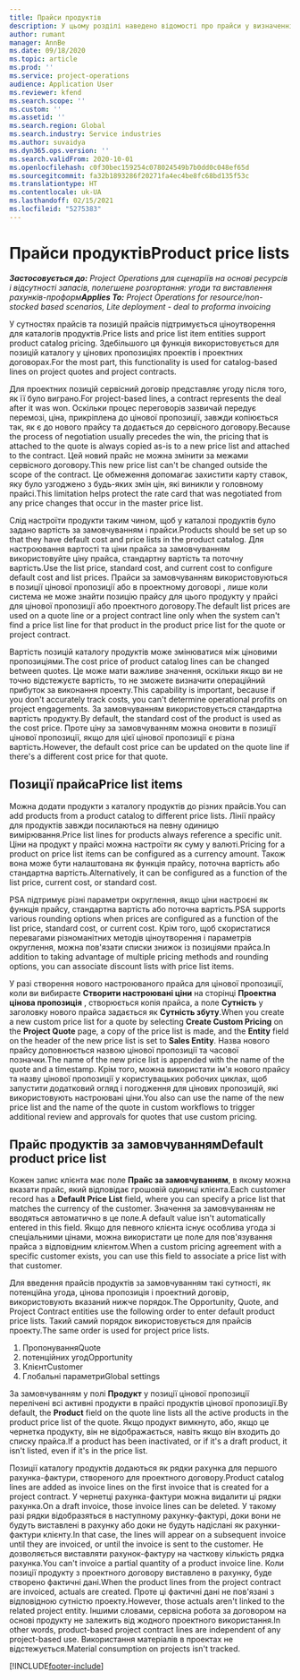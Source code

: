 ```yaml
---
title: Прайси продуктів
description: У цьому розділі наведено відомості про прайси у визначенні цін у каталозі, що використовуються для проектних цінових пропозицій і сервісних договорів.
author: rumant
manager: AnnBe
ms.date: 09/18/2020
ms.topic: article
ms.prod: ''
ms.service: project-operations
audience: Application User
ms.reviewer: kfend
ms.search.scope: ''
ms.custom: ''
ms.assetid: ''
ms.search.region: Global
ms.search.industry: Service industries
ms.author: suvaidya
ms.dyn365.ops.version: ''
ms.search.validFrom: 2020-10-01
ms.openlocfilehash: c0f30bec159254c078024549b7b0dd0c048ef65d
ms.sourcegitcommit: fa32b1893286f20271fa4ec4be8fc68bd135f53c
ms.translationtype: HT
ms.contentlocale: uk-UA
ms.lasthandoff: 02/15/2021
ms.locfileid: "5275383"
---
```

# <a name="product-price-lists"></a><span data-ttu-id="94958-103">Прайси продуктів</span><span class="sxs-lookup"><span data-stu-id="94958-103">Product price lists</span></span>

<span data-ttu-id="94958-104">_**Застосовується до:** Project Operations для сценаріїв на основі ресурсів і відсутності запасів, полегшене розгортання: угоди та виставлення рахунків-проформ_</span><span class="sxs-lookup"><span data-stu-id="94958-104">_**Applies To:** Project Operations for resource/non-stocked based scenarios, Lite deployment - deal to proforma invoicing_</span></span>

<span data-ttu-id="94958-105">У сутностях прайсів та позицій прайсів підтримується ціноутворення для каталогів продуктів.</span><span class="sxs-lookup"><span data-stu-id="94958-105">Price lists and price list item entities support product catalog pricing.</span></span> <span data-ttu-id="94958-106">Здебільшого ця функція використовується для позицій каталогу у цінових пропозиціях проектів і проектних договорах.</span><span class="sxs-lookup"><span data-stu-id="94958-106">For the most part, this functionality is used for catalog-based lines on project quotes and project contracts.</span></span>

<span data-ttu-id="94958-107">Для проектних позицій сервісний договір представляє угоду після того, як її було виграно.</span><span class="sxs-lookup"><span data-stu-id="94958-107">For project-based lines, a contract represents the deal after it was won.</span></span> <span data-ttu-id="94958-108">Оскільки процес переговорів зазвичай передує перемозі, ціна, прикріплена до цінової пропозиції, завжди копіюється так, як є до нового прайсу та додається до сервісного договору.</span><span class="sxs-lookup"><span data-stu-id="94958-108">Because the process of negotiation usually precedes the win, the pricing that is attached to the quote is always copied as-is to a new price list and attached to the contract.</span></span> <span data-ttu-id="94958-109">Цей новий прайс не можна змінити за межами сервісного договору.</span><span class="sxs-lookup"><span data-stu-id="94958-109">This new price list can't be changed outside the scope of the contract.</span></span> <span data-ttu-id="94958-110">Це обмеження допомагає захистити карту ставок, яку було узгоджено з будь-яких змін цін, які виникли у головному прайсі.</span><span class="sxs-lookup"><span data-stu-id="94958-110">This limitation helps protect the rate card that was negotiated from any price changes that occur in the master price list.</span></span>

<span data-ttu-id="94958-111">Слід настроїти продукти таким чином, щоб у каталозі продуктів було задано вартість за замовчуванням і прайси.</span><span class="sxs-lookup"><span data-stu-id="94958-111">Products should be set up so that they have default cost and price lists in the product catalog.</span></span> <span data-ttu-id="94958-112">Для настроювання вартості та ціни прайса за замовчуванням використовуйте ціну прайса, стандартну вартість та поточну вартість.</span><span class="sxs-lookup"><span data-stu-id="94958-112">Use the list price, standard cost, and current cost to configure default cost and list prices.</span></span> <span data-ttu-id="94958-113">Прайси за замовчуванням використовуються в позиції цінової пропозиції або в проектному договорі , лише коли система не може знайти позицію прайсу для цього продукту у прайсі для цінової пропозиції або проектного договору.</span><span class="sxs-lookup"><span data-stu-id="94958-113">The default list prices are used on a quote line or a project contract line only when the system can't find a price list line for that product in the product price list for the quote or project contract.</span></span>

<span data-ttu-id="94958-114">Вартість позицій каталогу продуктів може змінюватися між ціновими пропозиціями.</span><span class="sxs-lookup"><span data-stu-id="94958-114">The cost price of product catalog lines can be changed between quotes.</span></span> <span data-ttu-id="94958-115">Це може мати важливе значення, оскільки якщо ви не точно відстежуєте вартість, то не зможете визначити операційний прибуток за виконання проекту.</span><span class="sxs-lookup"><span data-stu-id="94958-115">This capability is important, because if you don't accurately track costs, you can't determine operational profits on project engagements.</span></span> <span data-ttu-id="94958-116">За замовчуванням використовується стандартна вартість продукту.</span><span class="sxs-lookup"><span data-stu-id="94958-116">By default, the standard cost of the product is used as the cost price.</span></span> <span data-ttu-id="94958-117">Проте ціну за замовчуванням можна оновити в позиції цінової пропозиції, якщо для цієї цінової пропозиції є різна вартість.</span><span class="sxs-lookup"><span data-stu-id="94958-117">However, the default cost price can be updated on the quote line if there's a different cost price for that quote.</span></span>

## <a name="price-list-items"></a><span data-ttu-id="94958-118">Позиції прайса</span><span class="sxs-lookup"><span data-stu-id="94958-118">Price list items</span></span>

<span data-ttu-id="94958-119">Можна додати продукти з каталогу продуктів до різних прайсів.</span><span class="sxs-lookup"><span data-stu-id="94958-119">You can add products from a product catalog to different price lists.</span></span> <span data-ttu-id="94958-120">Лінії прайсу для продуктів завжди посилаються на певну одиницю вимірювання.</span><span class="sxs-lookup"><span data-stu-id="94958-120">Price list lines for products always reference a specific unit.</span></span> <span data-ttu-id="94958-121">Ціни на продукт у прайсі можна настроїти як суму у валюті.</span><span class="sxs-lookup"><span data-stu-id="94958-121">Pricing for a product on price list items can be configured as a currency amount.</span></span> <span data-ttu-id="94958-122">Також вона може бути налаштована як функція прайсу, поточна вартість або стандартна вартість.</span><span class="sxs-lookup"><span data-stu-id="94958-122">Alternatively, it can be configured as a function of the list price, current cost, or standard cost.</span></span>

<span data-ttu-id="94958-123">PSA підтримує різні параметри округлення, якщо ціни настроєні як функція прайсу, стандартна вартість або поточна вартість.</span><span class="sxs-lookup"><span data-stu-id="94958-123">PSA supports various rounding options when prices are configured as a function of the list price, standard cost, or current cost.</span></span> <span data-ttu-id="94958-124">Крім того, щоб скористатися перевагами різноманітних методів ціноутворення і параметрів округлення, можна пов'язати списки знижок із позиціями прайса.</span><span class="sxs-lookup"><span data-stu-id="94958-124">In addition to taking advantage of multiple pricing methods and rounding options, you can associate discount lists with price list items.</span></span> 

<span data-ttu-id="94958-125">У разі створення нового настроюваного прайса для цінової пропозиції, коли ви вибираєте **Створити настроювані ціни** на сторінці **Проектна цінова пропозиція** , створюється копія прайса, а поле **Сутність** у заголовку нового прайса задається як **Сутність збуту**.</span><span class="sxs-lookup"><span data-stu-id="94958-125">When you create a new custom price list for a quote by selecting **Create Custom Pricing** on the **Project Quote** page, a copy of the price list is made, and the **Entity** field on the header of the new price list is set to **Sales Entity**.</span></span> <span data-ttu-id="94958-126">Назва нового прайсу доповнюється назвою цінової пропозиції та часової позначки.</span><span class="sxs-lookup"><span data-stu-id="94958-126">The name of the new price list is appended with the name of the quote and a timestamp.</span></span> <span data-ttu-id="94958-127">Крім того, можна використати ім'я нового прайсу та назву цінової пропозиції у користувацьких робочих циклах, щоб запустити додатковий огляд і погодження для цінових пропозицій, які використовують настроювані ціни.</span><span class="sxs-lookup"><span data-stu-id="94958-127">You also can use the name of the new price list and the name of the quote in custom workflows to trigger additional review and approvals for quotes that use custom pricing.</span></span>

 
## <a name="default-product-price-list"></a><span data-ttu-id="94958-128">Прайс продуктів за замовчуванням</span><span class="sxs-lookup"><span data-stu-id="94958-128">Default product price list</span></span>
<span data-ttu-id="94958-129">Кожен запис клієнта має поле **Прайс за замовчуванням**, в якому можна вказати прайс, який відповідає грошовій одиниці клієнта.</span><span class="sxs-lookup"><span data-stu-id="94958-129">Each customer record has a **Default Price List** field, where you can specify a price list that matches the currency of the customer.</span></span> <span data-ttu-id="94958-130">Значення за замовчуванням не вводяться автоматично в це поле.</span><span class="sxs-lookup"><span data-stu-id="94958-130">A default value isn't automatically entered in this field.</span></span> <span data-ttu-id="94958-131">Якщо для певного клієнта існує особлива угода зі спеціальними цінами, можна використати це поле для пов'язування прайса з відповідним клієнтом.</span><span class="sxs-lookup"><span data-stu-id="94958-131">When a custom pricing agreement with a specific customer exists, you can use this field to associate a price list with that customer.</span></span>

<span data-ttu-id="94958-132">Для введення прайсів продуктів за замовчуванням такі сутності, як потенційна угода, цінова пропозиція і проектний договір, використовують вказаний нижче порядок.</span><span class="sxs-lookup"><span data-stu-id="94958-132">The Opportunity, Quote, and Project Contract entities use the following order to enter default product price lists.</span></span> <span data-ttu-id="94958-133">Такий самий порядок використовується для прайсів проекту.</span><span class="sxs-lookup"><span data-stu-id="94958-133">The same order is used for project price lists.</span></span>

1.  <span data-ttu-id="94958-134">Пропонування</span><span class="sxs-lookup"><span data-stu-id="94958-134">Quote</span></span>
2.  <span data-ttu-id="94958-135">потенційних угод</span><span class="sxs-lookup"><span data-stu-id="94958-135">Opportunity</span></span>
3.  <span data-ttu-id="94958-136">Клієнт</span><span class="sxs-lookup"><span data-stu-id="94958-136">Customer</span></span>
4.  <span data-ttu-id="94958-137">Глобальні параметри</span><span class="sxs-lookup"><span data-stu-id="94958-137">Global settings</span></span> 

<span data-ttu-id="94958-138">За замовчуванням у полі **Продукт** у позиції цінової пропозиції перелічені всі активні продукти в прайсі продуктів цінової пропозиції.</span><span class="sxs-lookup"><span data-stu-id="94958-138">By default, the **Product** field on the quote line lists all the active products in the product price list of the quote.</span></span> <span data-ttu-id="94958-139">Якщо продукт вимкнуто, або, якщо це чернетка продукту, він не відображається, навіть якщо він входить до списку прайса.</span><span class="sxs-lookup"><span data-stu-id="94958-139">If a product has been inactivated, or if it's a draft product, it isn't listed, even if it's in the price list.</span></span> 

<span data-ttu-id="94958-140">Позиції каталогу продуктів додаються як рядки рахунка для першого рахунка-фактури, створеного для проектного договору.</span><span class="sxs-lookup"><span data-stu-id="94958-140">Product catalog lines are added as invoice lines on the first invoice that is created for a project contract.</span></span> <span data-ttu-id="94958-141">У чернетці рахунка-фактури можна видалити ці рядки рахунка.</span><span class="sxs-lookup"><span data-stu-id="94958-141">On a draft invoice, those invoice lines can be deleted.</span></span> <span data-ttu-id="94958-142">У такому разі рядки відобразяться в наступному рахунку-фактурі, доки вони не будуть виставлені в рахунку або доки не будуть надіслані як рахунки-фактури клієнту.</span><span class="sxs-lookup"><span data-stu-id="94958-142">In that case, the lines will appear on a subsequent invoice until they are invoiced, or until the invoice is sent to the customer.</span></span> <span data-ttu-id="94958-143">Не дозволяється виставляти рахунок-фактуру на часткову кількість рядка рахунка.</span><span class="sxs-lookup"><span data-stu-id="94958-143">You can't invoice a partial quantity of a product invoice line.</span></span> <span data-ttu-id="94958-144">Коли позиції продукту з проектного договору виставлено в рахунку, буде створено фактичні дані.</span><span class="sxs-lookup"><span data-stu-id="94958-144">When the product lines from the project contract are invoiced, actuals are created.</span></span> <span data-ttu-id="94958-145">Проте ці фактичні дані не пов'язані з відповідною сутністю проекту.</span><span class="sxs-lookup"><span data-stu-id="94958-145">However, those actuals aren't linked to the related project entity.</span></span> <span data-ttu-id="94958-146">Іншими словами, сервісна робота за договором на основі продукту не залежить від жодного проектного використання.</span><span class="sxs-lookup"><span data-stu-id="94958-146">In other words, product-based project contract lines are independent of any project-based use.</span></span> <span data-ttu-id="94958-147">Використання матеріалів в проектах не відстежується.</span><span class="sxs-lookup"><span data-stu-id="94958-147">Material consumption on projects isn't tracked.</span></span>


[!INCLUDE[footer-include](../includes/footer-banner.md)]